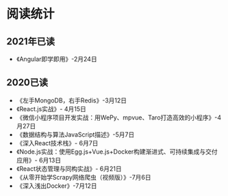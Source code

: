 # 阅读统计

## 2021年已读
* 《Angular即学即用》-2月24日

## 2020已读
* 《左手MongoDB，右手Redis》-3月12日
* 《React.js实战》- 4月15日
* 《微信小程序项目开发实战：用WePy、mpvue、Taro打造高效的小程序》-4月27日
* 《数据结构与算法JavaScript描述》-5月7日
* 《深入React技术栈》- 6月7日
* 《Node.js实战：使用Egg.js+Vue.js+Docker构建渐进式、可持续集成与交付应用》- 6月13日
* 《React状态管理与同构实战》- 6月21日
* 《从零开始学Scrapy网络爬虫（视频版）》-7月6日
* 《深入浅出Docker》-7月12日

